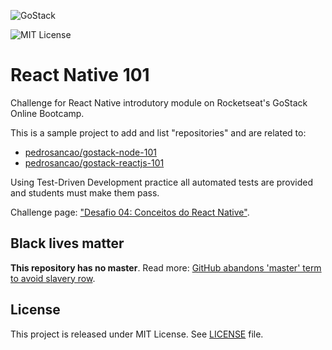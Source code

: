 ![GoStack](https://storage.googleapis.com/golden-wind/bootcamp-gostack/header-desafios-new.png)

![MIT License](https://img.shields.io/badge/license-MIT-%2304D361)

# React Native 101

Challenge for React Native introdutory module on Rocketseat's GoStack Online Bootcamp.

This is a sample project to add and list "repositories" and are related to:

- [pedrosancao/gostack-node-101](https://github.com/pedrosancao/gostack-node-101)
- [pedrosancao/gostack-reactjs-101](https://github.com/pedrosancao/gostack-reactjs-101)

Using Test-Driven Development practice all automated tests are provided and students
must make them pass.

Challenge page: ["Desafio 04: Conceitos do React Native"](https://github.com/rocketseat-education/bootcamp-gostack-desafios/tree/master/desafio-conceitos-react-native).

## Black lives matter

**This repository has no master**. Read more:
[GitHub abandons 'master' term to avoid slavery row][master-replace].

## License

This project is released under MIT License. See [LICENSE](LICENSE) file.

[master-replace]: https://www.bbc.com/news/technology-53050955
